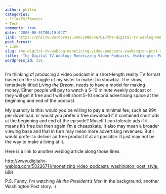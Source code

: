 ```yaml
---
author: philrw
categories:
- Film/TV/Theater
- Tech
comments: true
date: "2006-06-01T00:19:02Z"
link: https://philrw.wordpress.com/2006/06/01/the-digital-tv-weblog-monetizing-video-podcasts-washington-post-style/
post_format:
- Link
slug: the-digital-tv-weblog-monetizing-video-podcasts-washington-post-style
title: 'The Digital TV Weblog: Monetizing Video Podcasts, Washington Post style'
wordpress_id: 301
---
```


I’m thinking of producing a video podcast in a short-length reality TV format based on the struggle of my sister to make it in showbiz. The show, tentatively titled _Living the Dream_, needs to have a model for making money. Either people will pay to watch a 5-10 minute weekly podcast or they will get it free and I will sell short 5-10 second advertising space at the beginning and end of the podcast.

My quandry is this: would you be willing to pay a minimal fee, such as 99¢ per download, or would you prefer a free download if it contained short ads at the beginning and end of the episode? Myself I can tolerate ads if it means it’s free but then again I’m a cheapskate. It also may mean a broader viewing base and that in turn may mean more advertising revenues. But I would prefer to deliver ad free product if at all possible. It just may not be the way to make a living at it.

Here is a link to another weblog article along those lines.

http://www.digitaltv-weblog.com/50226711/monetizing_video_podcasts_washington_post_style.php

P.S. Funny, I’m watching _All the President’s Men_ in the background, another Washington Post story. :)
